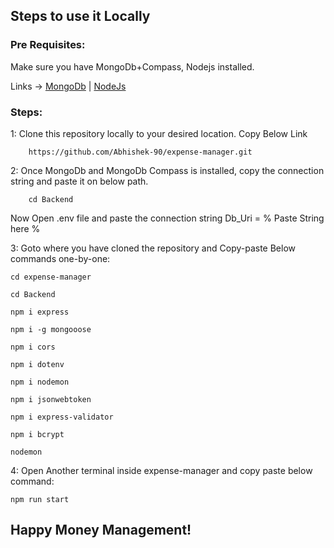 
<h2> Steps to use it Locally</h2>

<h3>Pre Requisites:</h3> Make sure you have MongoDb+Compass, Nodejs installed.

Links -> [MongoDb](https://www.mongodb.com/try/download/community) | [NodeJs](https://nodejs.org/en/download/)

            
<h3> Steps: </h3>
1: Clone this repository locally to your desired location. Copy Below Link

        https://github.com/Abhishek-90/expense-manager.git

2: Once MongoDb and MongoDb Compass is installed, copy the connection string and paste it on below path. 

        cd Backend

Now Open .env file and paste the connection string Db_Uri = % Paste String here %

3: Goto where you have cloned the repository and Copy-paste Below commands one-by-one:


    cd expense-manager

    cd Backend

    npm i express

    npm i -g mongooose

    npm i cors

    npm i dotenv

    npm i nodemon

    npm i jsonwebtoken

    npm i express-validator

    npm i bcrypt

    nodemon

4: Open Another terminal inside expense-manager and copy paste below command:

    npm run start
    


<h2> Happy Money Management! </h3>